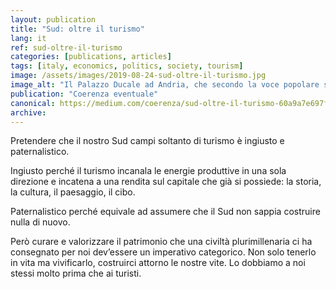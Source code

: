 ```yaml
---
layout: publication
title: "Sud: oltre il turismo"
lang: it
ref: sud-oltre-il-turismo
categories: [publications, articles]
tags: [italy, economics, politics, society, tourism]
image: /assets/images/2019-08-24-sud-oltre-il-turismo.jpg
image_alt: "Il Palazzo Ducale ad Andria, che secondo la voce popolare sarebbe munito di un collegamento sotterraneo con Castel del Monte"
publication: "Coerenza eventuale"
canonical: https://medium.com/coerenza/sud-oltre-il-turismo-60a9a7e697ff
archive:
---
```


Pretendere che il nostro Sud campi soltanto di turismo è ingiusto e paternalistico.

Ingiusto perché il turismo incanala le energie produttive in una sola direzione e incatena a una rendita sul capitale che già si possiede: la storia, la cultura, il paesaggio, il cibo.

Paternalistico perché equivale ad assumere che il Sud non sappia costruire nulla di nuovo.

Però curare e valorizzare il patrimonio che una civiltà plurimillenaria ci ha consegnato per noi dev’essere un imperativo categorico. Non solo tenerlo in vita ma vivificarlo, costruirci attorno le nostre vite. Lo dobbiamo a noi stessi molto prima che ai turisti.
